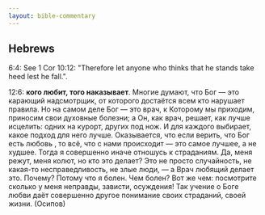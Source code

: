 ```yaml
---
layout: bible-commentary
---
```



## Hebrews

6:4: See 1 Cor 10:12: "Therefore let anyone who thinks that he stands take heed lest he fall.".

12:6: **кого любит, того наказывает**. Многие думают, что Бог — это карающий надсмотрщик, от которого достаётся всем кто нарушает правила. Но на самом деле Бог — это врач, к Которому мы приходим, приносим свои духовные болезни; а Он, как врач, решает, как лучше исцелить: одних на курорт, других под нож. И для каждого выбирает, какое подход для него лучше.
Оказывается, что если верить, что Бог есть любовь , то всё, что с нами происходит — это самое лучшее, а не худшее.
Тогда я совершенно иначе отношусь к страданиям. Да, меня режут, меня колют, но кто это делает? Это не просто случайность, не какая-то несправедливость, не злые люди, — а Врач любящий делает это. Почему? Потому что я болен.
Чем болен? Вот же чем: посмотрите сколько у меня неправды, зависти, осуждения!
Так учение о Боге любви даёт совершенно другое понимание своих страданий, своей жизни.
(Осипов)
